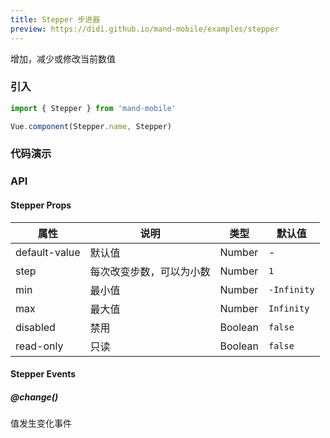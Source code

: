 ```yaml
---
title: Stepper 步进器
preview: https://didi.github.io/mand-mobile/examples/stepper
---
```


增加，减少或修改当前数值

### 引入

```javascript
import { Stepper } from 'mand-mobile'

Vue.component(Stepper.name, Stepper)
```

### 代码演示
<!-- DEMO -->

### API

#### Stepper Props
属性    | 说明 | 类型 | 默认值
---------|------|--------|----
default-value |默认值| Number|-
step|每次改变步数，可以为小数|Number|`1`
min|最小值|Number|`-Infinity`
max|最大值|Number|`Infinity`
disabled|禁用| Boolean|`false`
read-only|只读| Boolean|`false`

#### Stepper Events

##### @change()
值发生变化事件
